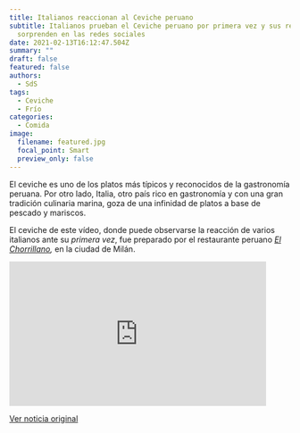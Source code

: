 ```yaml
---
title: Italianos reaccionan al Ceviche peruano
subtitle: Italianos prueban el Ceviche peruano por primera vez y sus reacciones
  sorprenden en las redes sociales
date: 2021-02-13T16:12:47.504Z
summary: ""
draft: false
featured: false
authors:
  - SdS
tags:
  - Ceviche
  - Frío
categories:
  - Comida
image:
  filename: featured.jpg
  focal_point: Smart
  preview_only: false
---
```

El ceviche es uno de los platos más típicos y reconocidos de la gastronomía peruana. Por otro lado, Italia, otro país rico en gastronomía y con una gran tradición culinaria marina, goza de una infinidad de platos a base de pescado y mariscos.

El ceviche de este vídeo, donde  puede observarse la reacción de varios italianos ante su *primera vez*, fue preparado por el restaurante peruano *[El Chorrillano](https://www.facebook.com/Rest-El-Chorrillano-Milano-1450443475222711),* en la ciudad de Milán.

<iframe width="460" height="259" src="https://www.youtube.com/embed/mCSKnU-PxXA" frameborder="0" allow="accelerometer; autoplay; clipboard-write; encrypted-media; gyroscope; picture-in-picture" allowfullscreen></iframe>



[Ver noticia original](https://depor.com/off-side/video-viral-italianos-prueban-ceviche-peruano-por-primera-vez-y-sus-reacciones-sorprenden-en-redes-sociales-youtube-yt-tendencias-redes-sociales-curiosidades-nnda-nnrt-noticia/)